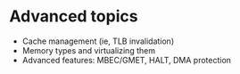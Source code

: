 # Advanced topics
- Cache management (ie, TLB invalidation)
- Memory types and virtualizing them
- Advanced features: MBEC/GMET, HALT, DMA protection
